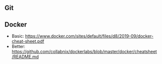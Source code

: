 

## Git

## Docker
* Basic: https://www.docker.com/sites/default/files/d8/2019-09/docker-cheat-sheet.pdf
* Better: https://github.com/collabnix/dockerlabs/blob/master/docker/cheatsheet/README.md




